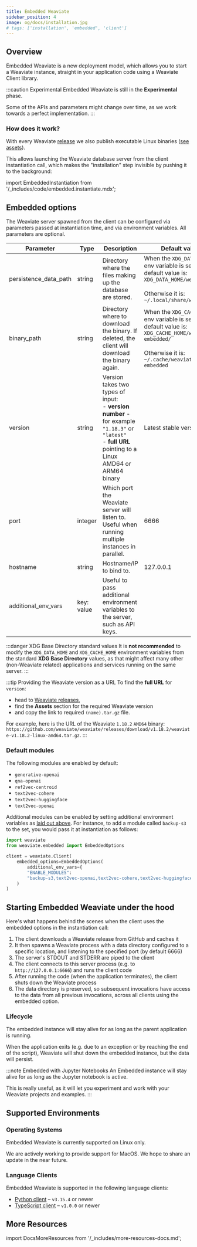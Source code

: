 ```yaml
---
title: Embedded Weaviate
sidebar_position: 4
image: og/docs/installation.jpg
# tags: ['installation', 'embedded', 'client']
---
```

## Overview

Embedded Weaviate is a new deployment model, which allows you to start a Weaviate instance, straight in your application code using a Weaviate Client library.

:::caution Experimental
Embedded Weaviate is still in the **Experimental** phase.

Some of the APIs and parameters might change over time, as we work towards a perfect implementation.
:::

### How does it work?

With every Weaviate [release](https://github.com/weaviate/weaviate/releases) we also publish executable Linux binaries ([see assets](https://github.com/weaviate/weaviate/releases)).

This allows launching the Weaviate database server from the client instantiation call, which makes the "installation" step invisible by pushing it to the background:

import EmbeddedInstantiation from '/_includes/code/embedded.instantiate.mdx';

<EmbeddedInstantiation />

## Embedded options

The Weaviate server spawned from the client can be configured via parameters passed at instantiation time, and via environment variables. All parameters are optional.

| Parameter | Type | Description | Default value |
| --------- | ---- | ----------- | ------------- |
| persistence_data_path | string | Directory where the files making up the database are stored. | When the `XDG_DATA_HOME` env variable is set, the default value is:<br/>`XDG_DATA_HOME/weaviate/`<br/><br/>Otherwise it is:<br/>`~/.local/share/weaviate` |
| binary_path | string | Directory where to download the binary. If deleted, the client will download the binary again. | When the `XDG_CACHE_HOME` env variable is set, the default value is:<br/>`XDG_CACHE_HOME/weaviate-embedded/`<br/><br/>Otherwise it is:<br/>`~/.cache/weaviate-embedded` |
| version | string | Version takes two types of input:<br/>- **version number** - for example `"1.18.3"` or `"latest"`<br/>- **full URL** pointing to a Linux AMD64 or ARM64 binary | Latest stable version |
| port | integer | Which port the Weaviate server will listen to. Useful when running multiple instances in parallel. | 6666 |
| hostname | string | Hostname/IP to bind to. | 127.0.0.1 |
| additional_env_vars | key: value | Useful to pass additional environment variables to the server, such as API keys. |

:::danger XDG Base Directory standard values
It is **not recommended** to modify the `XDG_DATA_HOME` and `XDG_CACHE_HOME` environment variables from the standard **XDG Base Directory** values, as that might affect many other (non-Weaviate related) applications and services running on the same server.
:::

:::tip Providing the Weaviate version as a URL
To find the **full URL** for `version`:
* head to [Weaviate releases](https://github.com/weaviate/weaviate/releases),
* find the **Assets** section for the required Weaviate version
* and copy the link to required `(name).tar.gz` file.

For example, here is the URL of the Weaviate `1.18.2` `AMD64` binary: `https://github.com/weaviate/weaviate/releases/download/v1.18.2/weaviate-v1.18.2-linux-amd64.tar.gz`.
:::

### Default modules

The following modules are enabled by default:
- `generative-openai`
- `qna-openai`
- `ref2vec-centroid`
- `text2vec-cohere`
- `text2vec-huggingface`
- `text2vec-openai`

Additional modules can be enabled by setting additional environment variables as [laid out above](#embedded-options). For instance, to add a module called `backup-s3` to the set, you would pass it at instantiation as follows:

```python
import weaviate
from weaviate.embedded import EmbeddedOptions

client = weaviate.Client(
    embedded_options=EmbeddedOptions(
        additional_env_vars={
        "ENABLE_MODULES":
        "backup-s3,text2vec-openai,text2vec-cohere,text2vec-huggingface,ref2vec-centroid,generative-openai,qna-openai"}
    )
)
```

## Starting Embedded Weaviate under the hood

Here's what happens behind the scenes when the client uses the embedded options in the instantiation call:
1. The client downloads a Weaviate release from GitHub and caches it
2. It then spawns a Weaviate process with a data directory configured to a specific location, and listening to the specified port (by default 6666)
3. The server's STDOUT and STDERR are piped to the client
4. The client connects to this server process (e.g. to `http://127.0.0.1:6666`) and runs the client code
5. After running the code (when the application terminates), the client shuts down the Weaviate process
6. The data directory is preserved, so subsequent invocations have access to the data from all previous invocations, across all clients using the embedded option.

### Lifecycle

The embedded instance will stay alive for as long as the parent application is running.

When the application exits (e.g. due to an exception or by reaching the end of the script), Weaviate will shut down the embedded instance, but the data will persist.

:::note Embedded with Jupyter Notebooks
An Embedded instance will stay alive for as long as the Jupyter notebook is active.

This is really useful, as it will let you experiment and work with your Weaviate projects and examples.
:::

## Supported Environments

### Operating Systems

Embedded Weaviate is currently supported on Linux only.

We are actively working to provide support for MacOS. We hope to share an update in the near future.

### Language Clients

Embedded Weaviate is supported in the following language clients:

* [Python client](../client-libraries/python.md) – `v3.15.4` or newer
* [TypeScript client](https://github.com/weaviate/typescript-client) – `v1.0.0` or newer

## More Resources

import DocsMoreResources from '/_includes/more-resources-docs.md';

<DocsMoreResources />
